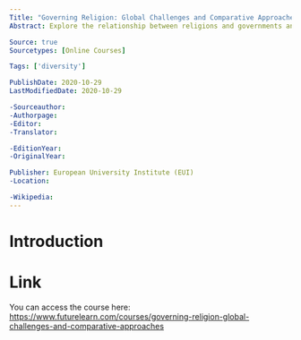 ```yaml
---
Title: "Governing Religion: Global Challenges and Comparative Approaches"
Abstract: Explore the relationship between religions and governments and learn how religions have come to be governed across the world.

Source: true
Sourcetypes: [Online Courses]

Tags: ['diversity']

PublishDate: 2020-10-29
LastModifiedDate: 2020-10-29

-Sourceauthor:
-Authorpage:
-Editor:
-Translator:

-EditionYear:
-OriginalYear:

Publisher: European University Institute (EUI)
-Location:

-Wikipedia:
---
```

# Introduction

# Link
You can access the course here: https://www.futurelearn.com/courses/governing-religion-global-challenges-and-comparative-approaches
